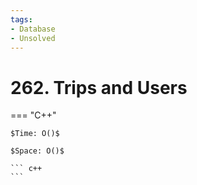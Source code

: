 ```yaml
---
tags:
- Database
- Unsolved
---
```



# 262. Trips and Users

=== "C++"

    $Time: O()$

    $Space: O()$

    ``` c++
    ```